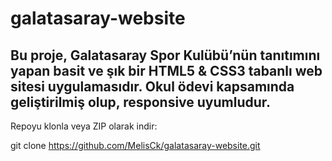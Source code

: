 # galatasaray-website

Bu proje, Galatasaray Spor Kulübü’nün tanıtımını yapan basit ve şık bir **HTML5 & CSS3** tabanlı web sitesi uygulamasıdır. Okul ödevi kapsamında geliştirilmiş olup, responsive uyumludur.
---
Repoyu klonla veya ZIP olarak indir:  
   
   git clone https://github.com/MelisCk/galatasaray-website.git

